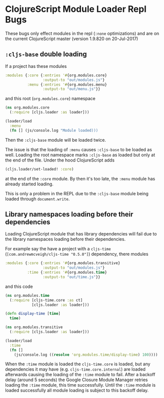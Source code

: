 # ClojureScript Module Loader Repl Bugs

These bugs only effect modules in the repl (`:none` optimizations) and are on the current ClojureScript master (version 1.9.820 on 20-Jul-2017) 

## `:cljs-base` double loading

If a project has these modules 

```clj
:modules {:core {:entries '#{org.modules.core}
                 :output-to "out/modules.js"}
          :menu {:entries '#{org.modules.menu}
                 :output-to "out/menu.js"}}
```

and this root (`org.modules.core`) namespace

```clj
(ns org.modules.core
  (:require [cljs.loader :as loader]))

(loader/load
  :menu
  (fn [] (js/console.log "Module loaded)))
```

Then the `:cljs-base` module will be loaded twice. 

The issue is that the loading of `:menu` causes `:cljs-base` to be loaded as well. Loading the root namespace marks `:cljs-base` as loaded but only at the end of the file. Under the hood ClojureScript adds

```clj
(cljs.loader/set-loaded! :core)
```   

at the end of the `:core` module. By then it's too late, the `:menu` module has already started loading.

This is only a problem in the REPL due to the `:cljs-base` module being loaded through `document.write`.

## Library namespaces loading before their dependencies

Loading ClojureScript module that has library dependencies will fail due to the library namespaces loading before their dependencies.

For example say the have a project with a `cljs-time` (`[com.andrewmcveigh/cljs-time "0.5.0"]`) dependency, there modules 

```clj
:modules {:core {:entries '#{org.modules.transitive}
                 :output-to "out/modules.js"}
          :time {:entries '#{org.modules.time}
                 :output-to "out/time.js"}}
```

and this code

```clj
(ns org.modules.time
  (:require [cljs-time.core :as ct]
            [cljs.loader :as loader]))

(defn display-time [time]
  time)
```

```clj
(ns org.modules.transitive
  (:require [cljs.loader :as loader]))

(loader/load
  :time
  (fn []
    (js/console.log ((resolve 'org.modules.time/display-time) 100))))
```

When the `:time` module is loaded the `cljs-time.core` is loaded, but any dependencies it may have (e.g. `cljs-time.core.internal`) are loaded afterwards causing the loading of the `:time` module to fail. After a backoff delay (around 5 seconds) the Google Closure Module Manager retries loading the `:time` module, this time successfully. Until the `:time` module is loaded successfully all module loading is subject to this backoff delay.